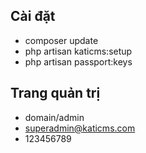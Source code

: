 ## Cài đặt
- composer update
- php artisan katicms:setup
- php artisan passport:keys
## Trang quản trị
- domain/admin
- superadmin@katicms.com
- 123456789
